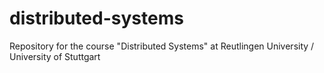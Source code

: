 # distributed-systems
Repository for the course "Distributed Systems" at Reutlingen University / University of Stuttgart
